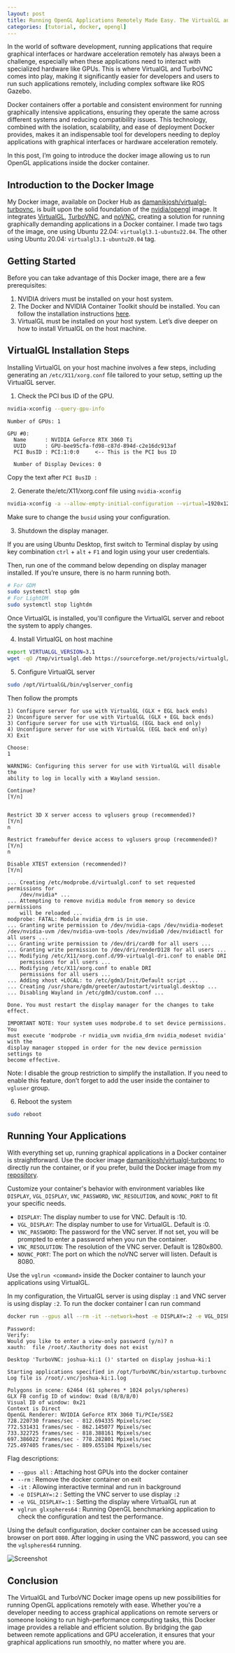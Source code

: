 ```yaml
---
layout: post
title: Running OpenGL Applications Remotely Made Easy. The VirtualGL and TurboVNC Docker Image
categories: [tutorial, docker, opengl]
---
```


In the world of software development, running applications that require graphical interfaces or hardware acceleration remotely has always been a challenge, especially when these applications need to interact with specialized hardware like GPUs. This is where VirtualGL and TurboVNC comes into play, making it significantly easier for developers and users to run such applications remotely, including complex software like ROS Gazebo.

Docker containers offer a portable and consistent environment for running graphically intensive applications, ensuring they operate the same across different systems and reducing compatibility issues. This technology, combined with the isolation, scalability, and ease of deployment Docker provides, makes it an indispensable tool for developers needing to deploy applications with graphical interfaces or hardware acceleration remotely.

In this post, I’m going to introduce the docker image allowing us to run OpenGL applications inside the docker container. 

## Introduction to the Docker Image

My Docker image, available on Docker Hub as [damanikjosh/virtualgl-turbovnc](https://hub.docker.com/r/damanikjosh/virtualgl-turbovnc), is built upon the solid foundation of the [nvidia/opengl](https://hub.docker.com/r/nvidia/opengl) image. It integrates [VirtualGL](https://www.virtualgl.org/), [TurboVNC](https://www.turbovnc.org/), and [noVNC](https://novnc.com/info.html), creating a solution for running graphically demanding applications in a Docker container. I made two tags of the image, one using Ubuntu 22.04: `virtualgl3.1-ubuntu22.04`. The other using Ubuntu 20.04: `virtualgl3.1-ubuntu20.04` tag.

## Getting Started

Before you can take advantage of this Docker image, there are a few prerequisites:

1. NVIDIA drivers must be installed on your host system.
2. The Docker and NVIDIA Container Toolkit should be installed. You can follow the installation instructions [here](https://docs.nvidia.com/datacenter/cloud-native/container-toolkit/latest/install-guide.html).
3. VirtualGL must be installed on your host system. Let’s dive deeper on how to install VirtualGL on the host machine.

## VirtualGL Installation Steps

Installing VirtualGL on your host machine involves a few steps, including generating an `/etc/X11/xorg.conf` file tailored to your setup, setting up the VirtualGL server.

1. Check the PCI bus ID of the GPU.

```bash
nvidia-xconfig --query-gpu-info
```

```
Number of GPUs: 1

GPU #0:
  Name      : NVIDIA GeForce RTX 3060 Ti
  UUID      : GPU-bee95cfa-fd98-c87d-894d-c2e16dc913af
  PCI BusID : PCI:1:0:0     <-- This is the PCI bus ID

  Number of Display Devices: 0
```

Copy the text after `PCI BusID :`

2. Generate the/etc/X11/xorg.conf file using `nvidia-xconfig`

```bash
nvidia-xconfig -a --allow-empty-initial-configuration --virtual=1920x1200 --busid PCI:1:0:0
```

Make sure to change the `busid` using your configuration.

3. Shutdown the display manager.

If you are using Ubuntu Desktop, first switch to Terminal display by using key combination `ctrl` + `alt` + `F1` and login using your user credentials.

Then, run one of the command below depending on display manager installed. If you’re unsure, there is no harm running both.

``` bash
# For GDM
sudo systemctl stop gdm
# For LightDM
sudo systemctl stop lightdm
```

Once VirtualGL is installed, you'll configure the VirtualGL server and reboot the system to apply changes.

4. Install VirtualGL on host machine

```bash
export VIRTUALGL_VERSION=3.1
wget -qO /tmp/virtualgl.deb https://sourceforge.net/projects/virtualgl/files/${VIRTUALGL_VERSION}/virtualgl_${VIRTUALGL_VERSION}_amd64.deb/download | sudo dpkg -i /tmp/virtualgl.deb
```

5. Configure VirtualGL server

```bash
sudo /opt/VirtualGL/bin/vglserver_config
```

Then follow the prompts
```
1) Configure server for use with VirtualGL (GLX + EGL back ends)
2) Unconfigure server for use with VirtualGL (GLX + EGL back ends)
3) Configure server for use with VirtualGL (EGL back end only)
4) Unconfigure server for use with VirtualGL (EGL back end only)
X) Exit

Choose:
1

WARNING: Configuring this server for use with VirtualGL will disable the
ability to log in locally with a Wayland session.

Continue?
[Y/n]


Restrict 3D X server access to vglusers group (recommended)?
[Y/n]
n

Restrict framebuffer device access to vglusers group (recommended)?
[Y/n]
n

Disable XTEST extension (recommended)?
[Y/n]

... Creating /etc/modprobe.d/virtualgl.conf to set requested permissions for
    /dev/nvidia* ...
... Attempting to remove nvidia module from memory so device permissions
    will be reloaded ...
modprobe: FATAL: Module nvidia_drm is in use.
... Granting write permission to /dev/nvidia-caps /dev/nvidia-modeset /dev/nvidia-uvm /dev/nvidia-uvm-tools /dev/nvidia0 /dev/nvidiactl for all users ...
... Granting write permission to /dev/dri/card0 for all users ...
... Granting write permission to /dev/dri/renderD128 for all users ...
... Modifying /etc/X11/xorg.conf.d/99-virtualgl-dri.conf to enable DRI
    permissions for all users ...
... Modifying /etc/X11/xorg.conf to enable DRI
    permissions for all users ...
... Adding xhost +LOCAL: to /etc/gdm3/Init/Default script ...
... Creating /usr/share/gdm/greeter/autostart/virtualgl.desktop ...
... Disabling Wayland in /etc/gdm3/custom.conf ...

Done. You must restart the display manager for the changes to take effect.

IMPORTANT NOTE: Your system uses modprobe.d to set device permissions.  You
must execute 'modprobe -r nvidia_uvm nvidia_drm nvidia_modeset nvidia' with the
display manager stopped in order for the new device permission settings to
become effective.
```

Note: I disable the group restriction to simplify the installation. If you need to enable this feature, don’t forget to add the user inside the container to `vgluser` group.

6. Reboot the system

```bash
sudo reboot
```

## Running Your Applications

With everything set up, running graphical applications in a Docker container is straightforward. 
Use the docker image [damanikjosh/virtualgl-turbovnc](https://hub.docker.com/r/damanikjosh/virtualgl-turbovnc) to directly run the container, or if you prefer, build the Docker image from my [repository](https://github.com/damanikjosh/virtualgl-turbovnc-docker.git).

Customize your container's behavior with environment variables like `DISPLAY`, `VGL_DISPLAY`, `VNC_PASSWORD`, `VNC_RESOLUTION`, and `NOVNC_PORT` to fit your specific needs.

* `DISPLAY`: The display number to use for VNC. Default is :10.
* `VGL_DISPLAY`: The display number to use for VirtualGL. Default is :0.
* `VNC_PASSWORD`: The password for the VNC server. If not set, you will be prompted to enter a password when you run the container.
* `VNC_RESOLUTION`: The resolution of the VNC server. Default is 1280x800.
* `NOVNC_PORT`: The port on which the noVNC server will listen. Default is 8080.

Use the `vglrun <command>` inside the Docker container to launch your applications using VirtualGL.

In my configuration, the VirtualGL server is using display `:1` and VNC server is using display `:2`. To run the docker container I can run command

```bash
docker run --gpus all --rm -it --network=host -e DISPLAY=:2 -e VGL_DISPLAY=:1 damanikjosh/virtualgl-turbovnc:latest vglrun glxspheres64
```

```
Password: 
Verify:   
Would you like to enter a view-only password (y/n)? n
xauth:  file /root/.Xauthority does not exist

Desktop 'TurboVNC: joshua-ki:1 ()' started on display joshua-ki:1

Starting applications specified in /opt/TurboVNC/bin/xstartup.turbovnc
Log file is /root/.vnc/joshua-ki:1.log

Polygons in scene: 62464 (61 spheres * 1024 polys/spheres)
GLX FB config ID of window: 0xad (8/8/8/0)
Visual ID of window: 0x21
Context is Direct
OpenGL Renderer: NVIDIA GeForce RTX 3060 Ti/PCIe/SSE2
728.220730 frames/sec - 812.694335 Mpixels/sec
772.531431 frames/sec - 862.145077 Mpixels/sec
733.322725 frames/sec - 818.388161 Mpixels/sec
697.386022 frames/sec - 778.282801 Mpixels/sec
725.497405 frames/sec - 809.655104 Mpixels/sec
```

Flag descriptions:
- `--gpus all` : Attaching host GPUs into the docker container
- `--rm` : Remove the docker container on exit
- `-it` : Allowing interactive terminal and run in background 
- `-e DISPLAY=:2` : Setting the VNC server to use display `:2`
- `-e VGL_DISPLAY=:1` : Setting the display where VirtualGL run at
- `vglrun glxspheres64` : Running OpenGL benchmarking application to check the configuration and test the performance.

Using the default configuration, docker container can be accessed using browser on port `8080`. After logging in using the VNC password, you can see the `vglspheres64` running.

![Screenshot](/assets/image/posts/screenshot.png)

## Conclusion

The VirtualGL and TurboVNC Docker image opens up new possibilities for running OpenGL applications remotely with ease. Whether you're a developer needing to access graphical applications on remote servers or someone looking to run high-performance computing tasks, this Docker image provides a reliable and efficient solution. By bridging the gap between remote applications and GPU acceleration, it ensures that your graphical applications run smoothly, no matter where you are.
